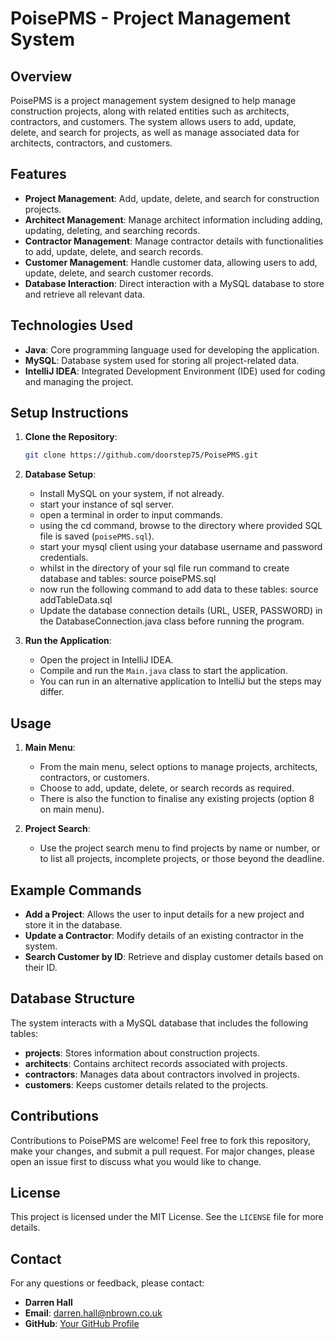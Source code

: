 # PoisePMS - Project Management System

## Overview

PoisePMS is a project management system designed to help manage construction projects, along with related entities such as architects, contractors, and customers. The system allows users to add, update, delete, and search for projects, as well as manage associated data for architects, contractors, and customers.

## Features

- **Project Management**: Add, update, delete, and search for construction projects.
- **Architect Management**: Manage architect information including adding, updating, deleting, and searching records.
- **Contractor Management**: Manage contractor details with functionalities to add, update, delete, and search records.
- **Customer Management**: Handle customer data, allowing users to add, update, delete, and search customer records.
- **Database Interaction**: Direct interaction with a MySQL database to store and retrieve all relevant data.

## Technologies Used

- **Java**: Core programming language used for developing the application.
- **MySQL**: Database system used for storing all project-related data.
- **IntelliJ IDEA**: Integrated Development Environment (IDE) used for coding and managing the project.

## Setup Instructions

1. **Clone the Repository**:
   ```bash
   git clone https://github.com/doorstep75/PoisePMS.git

2. **Database Setup**:
   - Install MySQL on your system, if not already.
   - start your instance of sql server.
   - open a terminal in order to input commands.
   - using the cd command, browse to the directory where provided SQL file is saved (`poisePMS.sql`).
   - start your mysql client using your database username and password credentials.
   - whilst in the directory of your sql file run command to create database and tables: source poisePMS.sql
   - now run the following command to add data to these tables: source addTableData.sql
   - Update the database connection details (URL, USER, PASSWORD) in the DatabaseConnection.java class before running the program.

3. **Run the Application**:
   - Open the project in IntelliJ IDEA.
   - Compile and run the `Main.java` class to start the application.
   - You can run in an alternative application to IntelliJ but the steps may differ.

## Usage

1. **Main Menu**:
   - From the main menu, select options to manage projects, architects, contractors, or customers.
   - Choose to add, update, delete, or search records as required.
   - There is also the function to finalise any existing projects (option 8 on main menu).

2. **Project Search**:
   - Use the project search menu to find projects by name or number, or to list all projects, incomplete projects, or those beyond the deadline.

## Example Commands

- **Add a Project**: Allows the user to input details for a new project and store it in the database.
- **Update a Contractor**: Modify details of an existing contractor in the system.
- **Search Customer by ID**: Retrieve and display customer details based on their ID.

## Database Structure

The system interacts with a MySQL database that includes the following tables:

- **projects**: Stores information about construction projects.
- **architects**: Contains architect records associated with projects.
- **contractors**: Manages data about contractors involved in projects.
- **customers**: Keeps customer details related to the projects.

## Contributions

Contributions to PoisePMS are welcome! Feel free to fork this repository, make your changes, and submit a pull request. For major changes, please open an issue first to discuss what you would like to change.

## License

This project is licensed under the MIT License. See the `LICENSE` file for more details.

## Contact

For any questions or feedback, please contact:

- **Darren Hall**
- **Email**: darren.hall@nbrown.co.uk
- **GitHub**: [Your GitHub Profile](https://github.com/doorstep75/)
